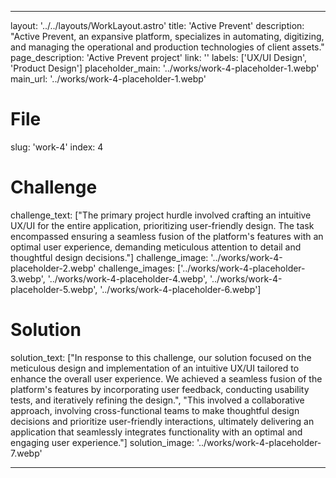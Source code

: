 ---

layout: '../../layouts/WorkLayout.astro'
title: 'Active Prevent'
description: "Active Prevent, an expansive platform, specializes 
in automating, digitizing, and managing the operational and production technologies of client assets."
page_description: 'Active Prevent project'
link: ''
labels: ['UX/UI Design', 'Product Design']
placeholder_main: '../works/work-4-placeholder-1.webp'
main_url: '../works/work-4-placeholder-1.webp'
# File
slug: 'work-4'
index: 4
# Challenge
challenge_text: ["The primary project hurdle involved crafting an intuitive UX/UI for the entire application, prioritizing user-friendly design. The task encompassed ensuring 
a seamless fusion of the platform's features with an optimal user experience, demanding meticulous attention to detail and thoughtful design decisions."]
challenge_image: '../works/work-4-placeholder-2.webp'
challenge_images: ['../works/work-4-placeholder-3.webp', 
                   '../works/work-4-placeholder-4.webp', 
                   '../works/work-4-placeholder-5.webp', 
                   '../works/work-4-placeholder-6.webp']
# Solution
solution_text: ["In response to this challenge, our solution focused on the meticulous design 
and implementation of an intuitive UX/UI tailored to enhance the overall user experience. We achieved a seamless fusion of the platform's features by incorporating user feedback, conducting usability tests, and iteratively refining the design.", "This involved a collaborative approach, involving cross-functional teams to make thoughtful design decisions and prioritize user-friendly interactions, ultimately delivering an application that seamlessly integrates functionality with an optimal 
and engaging user experience."]
solution_image: '../works/work-4-placeholder-7.webp'

---